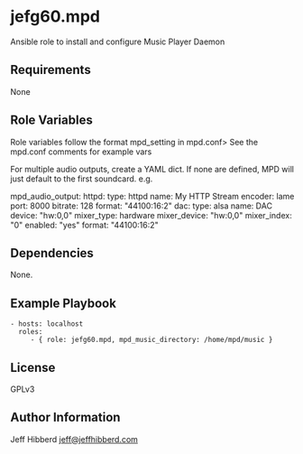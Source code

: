 jefg60.mpd
=========

Ansible role to install and configure Music Player Daemon

Requirements
------------

None

Role Variables
--------------

Role variables follow the format mpd_setting in mpd.conf>
See the mpd.conf comments for example vars 

For multiple audio outputs, create a YAML dict. If none are defined, MPD will just default to the first soundcard.
e.g.
 
mpd_audio_output:
  httpd:
    type: httpd
    name: My HTTP Stream
    encoder: lame
    port: 8000
    bitrate: 128
    format: "44100:16:2"
  dac:
    type: alsa
    name: DAC
    device: "hw:0,0"
    mixer_type: hardware
    mixer_device: "hw:0,0"
    mixer_index: "0"
    enabled: "yes"
    format: "44100:16:2"

Dependencies
------------

None.

Example Playbook
----------------

    - hosts: localhost
      roles:
         - { role: jefg60.mpd, mpd_music_directory: /home/mpd/music }

License
-------

GPLv3

Author Information
------------------

Jeff Hibberd
jeff@jeffhibberd.com
